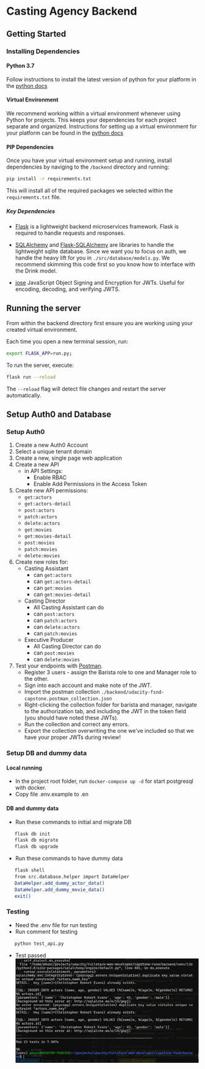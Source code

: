 # Casting Agency Backend

## Getting Started

### Installing Dependencies

#### Python 3.7

Follow instructions to install the latest version of python for your platform in the [python docs](https://docs.python.org/3/using/unix.html#getting-and-installing-the-latest-version-of-python)

#### Virtual Environment

We recommend working within a virtual environment whenever using Python for projects. This keeps your dependencies for each project separate and organized. Instructions for setting up a virtual environment for your platform can be found in the [python docs](https://packaging.python.org/guides/installing-using-pip-and-virtual-environments/)

#### PIP Dependencies

Once you have your virtual environment setup and running, install dependencies by naviging to the `/backend` directory and running:

```bash
pip install -r requirements.txt
```

This will install all of the required packages we selected within the `requirements.txt` file.

##### Key Dependencies

- [Flask](http://flask.pocoo.org/) is a lightweight backend microservices framework. Flask is required to handle requests and responses.

- [SQLAlchemy](https://www.sqlalchemy.org/) and [Flask-SQLAlchemy](https://flask-sqlalchemy.palletsprojects.com/en/2.x/) are libraries to handle the lightweight sqlite database. Since we want you to focus on auth, we handle the heavy lift for you in `./src/database/models.py`. We recommend skimming this code first so you know how to interface with the Drink model.

- [jose](https://python-jose.readthedocs.io/en/latest/) JavaScript Object Signing and Encryption for JWTs. Useful for encoding, decoding, and verifying JWTS.

## Running the server

From within the backend directory first ensure you are working using your created virtual environment.

Each time you open a new terminal session, run:

```bash
export FLASK_APP=run.py;
```

To run the server, execute:

```bash
flask run --reload
```

The `--reload` flag will detect file changes and restart the server automatically.

## Setup Auth0 and Database

### Setup Auth0

1. Create a new Auth0 Account
2. Select a unique tenant domain
3. Create a new, single page web application
4. Create a new API
   - in API Settings:
     - Enable RBAC
     - Enable Add Permissions in the Access Token
5. Create new API permissions:
   - `get:actors`
   - `get:actors-detail`
   - `post:actors`
   - `patch:actors`
   - `delete:actors`
   - `get:movies`
   - `get:movies-detail`
   - `post:movies`
   - `patch:movies`
   - `delete:movies`
6. Create new roles for:
   - Casting Assistant
     - can `get:actors`
     - can `get:actors-detail`
     - can `get:movies`
     - can `get:movies-detail`
   - Casting Director
     - All Casting Assistant can do
     - can `post:actors`
     - can `patch:actors`
     - can `delete:actors`
     - can `patch:movies`
   - Executive Producer
     - All Casting Director can do
     - can `post:movies`
     - can `delete:movies`
7. Test your endpoints with [Postman](https://getpostman.com).
   - Register 3 users - assign the Barista role to one and Manager role to the other.
   - Sign into each account and make note of the JWT.
   - Import the postman collection `./backend/udacity-fsnd-capstone.postman_collection.json`
   - Right-clicking the collection folder for barista and manager, navigate to the authorization tab, and including the JWT in the token field (you should have noted these JWTs).
   - Run the collection and correct any errors.
   - Export the collection overwriting the one we've included so that we have your proper JWTs during review!

### Setup DB and dummy data

#### Local running
- In the project root folder, run `docker-compose up -d` for start postgresql with docker.
- Copy file .env.example to .en

#### DB and dummy data
- Run these commands to initial and migrate DB
``` bash
   flask db init
   flask db migrate
   flask db upgrade
```
- Run these commands to have dummy data
``` bash
   flask shell
   from src.database.helper import DataHelper
   DataHelper.add_dummy_actor_data()
   DataHelper.add_dummy_movie_data()
   exit()
```

### Testing
- Need the .env file for run testing
- Run comment for testing
```bash
   python test_api.py
```
- Test passed
![test_passed](./docs/test_passed.png)